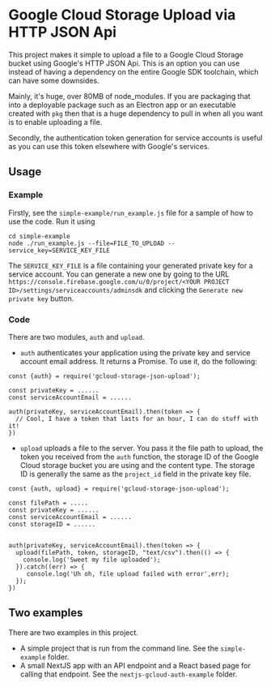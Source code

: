 # Google Cloud Storage Upload via HTTP JSON Api

This project makes it simple to upload a file to a Google Cloud Storage bucket
using Google's HTTP JSON Api. This is an option you can use instead of having
a dependency on the entire Google SDK toolchain, which can have some downsides.

Mainly, it's huge, over 80MB of node_modules. If you are packaging that into
a deployable package such as an Electron app or an executable created with `pkg`
then that is a huge dependency to pull in when all you want is to enable
uploading a file.

Secondly, the authentication token generation for service accounts is useful
as you can use this token elsewhere with Google's services.

## Usage

### Example

Firstly, see the `simple-example/run_example.js` file for a sample of how to use
the code. Run it using

```
cd simple-example
node ./run_example.js --file=FILE_TO_UPLOAD --service_key=SERVICE_KEY_FILE
```

The `SERVICE_KEY_FILE` is a file containing your generated private key for a
service account. You can generate a new one by going to the URL
`https://console.firebase.google.com/u/0/project/<YOUR PROJECT ID>/settings/serviceaccounts/adminsdk`
and clicking the `Generate new private key` button.

### Code

There are two modules, `auth` and `upload`.

- `auth` authenticates your application using the private key and service account
  email address. It returns a Promise. To use it, do the following:

```
const {auth} = require('gcloud-storage-json-upload');

const privateKey = ......
const serviceAccountEmail = ......

auth(privateKey, serviceAccountEmail).then(token => {
  // Cool, I have a token that lasts for an hour, I can do stuff with it!
})
```

- `upload` uploads a file to the server. You pass it the file path to upload,
  the token you received from the `auth` function, the storage ID of the
  Google Cloud storage bucket you are using and the content type. The storage ID is generally the same as the `project_id` field in the private key file.

```
const {auth, upload} = require('gcloud-storage-json-upload');

const filePath = .....
const privateKey = ......
const serviceAccountEmail = ......
const storageID = ......


auth(privateKey, serviceAccountEmail).then(token => {
  upload(filePath, token, storageID, "text/csv").then(() => {
    console.log('Sweet my file uploaded');
  }).catch((err) => {
     console.log('Uh oh, file upload failed with error',err);
  });
})
```

## Two examples

There are two examples in this project.

- A simple project that is run from the command line. See the `simple-example` folder.
- A small NextJS app with an API endpoint and a React based page for calling that endpoint. See the `nextjs-gcloud-auth-example` folder.
